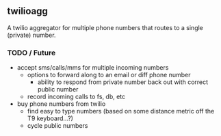 ## twilioagg

A twilio aggregator for multiple phone numbers that routes to a single (private) number.

### TODO / Future

- accept sms/calls/mms for multiple incoming numbers
  - options to forward along to an email or diff phone number
    - ability to respond from private number back out with correct public number
  - record incoming calls to fs, db, etc
- buy phone numbers from twilio
  - find easy to type numbers (based on some distance metric off the T9 keyboard...?)
  - cycle public numbers
